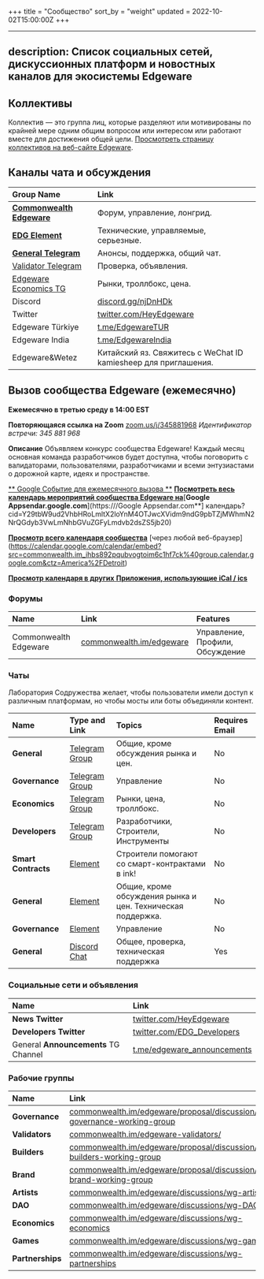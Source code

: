 +++
title = "Сообщество"
sort_by = "weight"
updated = 2022-10-02T15:00:00Z
+++

---
description:
  Список социальных сетей, дискуссионных платформ и новостных каналов для экосистемы Edgeware
---

## **Коллективы**

Коллектив — это группа лиц, которые разделяют или мотивированы по крайней мере одним общим вопросом или интересом или работают вместе для достижения общей цели. [Просмотреть страницу коллективов на веб-сайте Edgeware](https://edgewa.re/collectives).

## **Каналы чата и обсуждения**

| Group Name                                                                                                                       | Link                                                            |
|:-------------------------------------------------------------------------------------------------------------------------------- |:--------------------------------------------------------------- |
| [**Commonwealth Edgeware**](https://commonwealth.im/edgeware)                                                                    | Форум, управление, лонгрид.                                     |
| [**EDG Element**](https://matrix.to/#/!dQIXacXSBDQsPsWEYR:matrix.org?via=matrix.org&via=matrix.parity.io&via=matrix.decent.fund) | Технические, управляемые, серьезные.                            |
| [**General Telegram**](https://t.me/heyedgeware)                                                                                 | Анонсы, поддержка, общий чат.                                   |
| [Validator Telegram](https://t.me/EdgewareValidators)                                                                            | Проверка, объявления.                                           |
| [Edgeware Economics TG](https://t.me/edgewareeconomics)                                                                          | Рынки, троллбокс, цена.                                         |
| Discord                                                                                                                          | [discord.gg/njDnHDk](https://discord.gg/njDnHDk)                |
| Twitter                                                                                                                          | [twitter.com/HeyEdgeware](https://twitter.com/HeyEdgeware)      |
| Edgeware Türkiye                                                                                                                 | [t.me/EdgewareTUR](https://t.me/EdgewareTUR)                    |
| Edgeware India                                                                                                                   | [t.me/EdgewareIndia](https://t.me/EdgewareIndia)                |
| Edgeware&Wetez                                                                                                                   | Китайский яз. Свяжитесь с WeChat ID kamiesheep для приглашения. |

## **Вызов сообщества Edgeware \(ежемесячно\)**

**Ежемесячно в третью среду в 14:00 EST**

**Повторяющаяся ссылка на Zoom** [zoom.us/j/345881968](https://zoom.us/j/345881968)
_Идентификатор встречи: 345 881 968_

**Описание**
Объявляем конкурс сообщества Edgeware! Каждый месяц основная команда разработчиков будет доступна, чтобы поговорить с валидаторами, пользователями, разработчиками и всеми энтузиастами о дорожной карте, идеях и пространстве.

[** Google Событие для ежемесячного вызова **](https://calendar.google.com/event?action=TEMPLATE&tmeid=YnQzMDFxNnFibGVoZ2Z0OHJ1cjVsbW03aGNfMjAyMDAzMThUMTgwMDAwWiBjb21tb253ZWFsdGguaW1faWhiczg5MnBxdWJ2b2d0b2ltNmMxaGY3Y2tAZw&tmsrc=commonwealth.im_ihbs892pqubvogtoim6c1hf7ck%40group.calendar.google.com&scp=ALL)
[ **Посмотреть весь календарь мероприятий сообщества Edgeware на**](https://calendar.google.com/calendar?cid=Y29tbW9ud2VhbHRoLmltX2loYnM4OTJwcXVidm9ndG9pbTZjMWhmN2NrQGdyb3VwLmNhbGVuZGFyLmdvb2dscalZS5jb20)[**Google Appsendar.google.com**](https:///Google Appsendar.com**] календарь?cid=Y29tbW9ud2VhbHRoLmltX2loYnM4OTJwcXVidm9ndG9pbTZjMWhmN2NrQGdyb3VwLmNhbGVuZGFyLmdvb2dsZS5jb20)

[**Просмотр всего календаря сообщества**](https://calendar.google.com/calendar/embed?src=commonwealth.im_ihbs892pqubvogtoim6c1hf7ck%40group.calendar.google.com&ctz=America%2FDetroit) [через любой веб-браузер] (https://calendar.google.com/calendar/embed?src=commonwealth.im_ihbs892pqubvogtoim6c1hf7ck%40group.calendar.google.com&ctz=America%2FDetroit)

[**Просмотр календаря в других** ](https://calendar.google.com/calendar/ical/commonwealth.im_ihbs892pqubvogtoim6c1hf7ck%40group.calendar.google.com/public/basic.ics)[**Приложения, использующие iCal / ics**](https://calendar.google.com/calendar/ical/commonwealth.im_ihbs892pqubvogtoim6c1hf7ck%40group.calendar.google.com/public/basic.ics)

### Форумы

| Name                  | Link                                                         | Features                        |
|:--------------------- |:------------------------------------------------------------ |:------------------------------- |
| Commonwealth Edgeware | [commonwealth.im/edgeware](https://commonwealth.im/edgeware) | Управление, Профили, Обсуждение |

### Чаты

Лаборатория Содружества желает, чтобы пользователи имели доступ к различным платформам, но чтобы мосты или боты объединяли контент.

| Name                | Type and Link                                                                                                               | Topics                                                      | Requires Email |
|:------------------- |:--------------------------------------------------------------------------------------------------------------------------- |:----------------------------------------------------------- |:-------------- |
| **General**         | [Telegram Group](https://t.me/heyedgeware)                                                                                  | Общие, кроме обсуждения рынка и цен.                        | No             |
| **Governance**      | [Telegram Group](https://t.me/EdgewareGWG)                                                                                  | Управление                                                  | No             |
| **Economics**       | [Telegram Group](https://t.me/edgewareeconomics)                                                                            | Рынки, цена, троллбокс.                                     | No             |
| **Developers**      | [Telegram Group](https://t.me/edg_developers)                                                                               | Разработчики, Строители, Инструменты                        | No             |
| **Smart Contracts** | [Element](https://matrix.to/#/!tYUCYdSvSYPMjWNDDD:matrix.parity.io?via=matrix.parity.io&via=matrix.org&via=web3.foundation) | Строители помогают со смарт-контрактами в ink!              | No             |
| **General**         | [Element](https://matrix.to/#/!dQIXacXSBDQsPsWEYR:matrix.org?via=matrix.org&via=matrix.parity.io)                           | Общие, кроме обсуждения рынка и цен. Техническая поддержка. | No             |
| **Governance**      | [Element](https://matrix.to/#/!LKKkaPSDCjOusugedQ:matrix.org?via=matrix.parity.io&via=matrix.org)                           | Управление                                                  | No             |
| **General**         | [Discord Chat](https://discord.gg/Ek8y9rr)                                                                                  | Общее, проверка, техническая поддержка                      | Yes            |

### Социальные сети и объявления

| Name                                 | Link                                                                |
|:------------------------------------ |:------------------------------------------------------------------- |
| **News Twitter**                     | [twitter.com/HeyEdgeware](https://twitter.com/HeyEdgeware)          |
| **Developers Twitter**               | [twitter.com/EDG\_Developers](https://twitter.com/EDG_Developers)   |
| General **Announcements** TG Channel | [t.me/edgeware\_announcements](https://t.me/edgeware_announcements) |

### Рабочие группы

| Name             | Link                                                                                                                                                           |
|:---------------- |:-------------------------------------------------------------------------------------------------------------------------------------------------------------- |
| **Governance**   | [commonwealth.im/edgeware/proposal/discussion/370-governance-working-group](https://commonwealth.im/edgeware/proposal/discussion/370-governance-working-group) |
| **Validators**   | [commonwealth.im/edgeware-validators/](https://commonwealth.im/edgeware-validators/)                                                                           |
| **Builders**     | [commonwealth.im/edgeware/proposal/discussion/371-builders-working-group](https://commonwealth.im/edgeware/proposal/discussion/371-builders-working-group)     |
| **Brand**        | [commonwealth.im/edgeware/proposal/discussion/372-brand-working-group](https://commonwealth.im/edgeware/proposal/discussion/372-brand-working-group)           |
| **Artists**      | [commonwealth.im/edgeware/discussions/wg-artists](https://commonwealth.im/edgeware/discussions/wg-artists)                                                     |
| **DAO**          | [commonwealth.im/edgeware/discussions/wg-DAOs](https://commonwealth.im/edgeware/discussions/wg-DAOs)                                                           |
| **Economics**    | [commonwealth.im/edgeware/discussions/wg-economics](https://commonwealth.im/edgeware/discussions/wg-economics)                                                 |
| **Games**        | [commonwealth.im/edgeware/discussions/wg-games](https://commonwealth.im/edgeware/discussions/wg-games)                                                         |
| **Partnerships** | [commonwealth.im/edgeware/discussions/wg-partnerships](https://commonwealth.im/edgeware/discussions/wg-partnerships)                                           |
